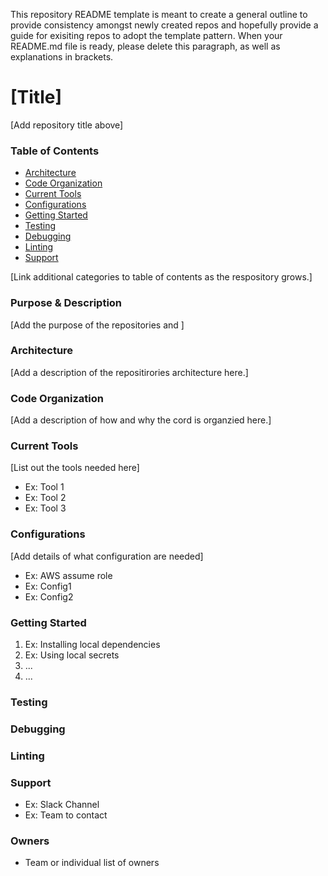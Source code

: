This repository README template is meant to create a general outline to provide consistency amongst newly created repos and hopefully provide a guide for exisiting repos to adopt the template pattern. When your README.md file is ready, please delete this paragraph, as well as explanations in brackets.

# [Title]

[Add repository title above]

### Table of Contents

- [Architecture](#architecture)
- [Code Organization](#code-organization)
- [Current Tools](#current-tools)
- [Configurations](#configurations)
- [Getting Started](#getting-started)
- [Testing](#testing)
- [Debugging](#debugging)
- [Linting](#linting)
- [Support](#support)

[Link additional categories to table of contents as the respository grows.]

### Purpose & Description

[Add the purpose of the repositories and ]

### Architecture

[Add a description of the repositirories architecture here.]

### Code Organization

[Add a description of how and why the cord is organzied here.]

### Current Tools

[List out the tools needed here]

- Ex: Tool 1
- Ex: Tool 2
- Ex: Tool 3

### Configurations

[Add details of what configuration are needed]

- Ex: AWS assume role
- Ex: Config1
- Ex: Config2

### Getting Started

1.  Ex: Installing local dependencies
2.  Ex: Using local secrets
3.  ...
4.  ...

### Testing

### Debugging

### Linting

### Support

- Ex: Slack Channel
- Ex: Team to contact

### Owners

- Team or individual list of owners
